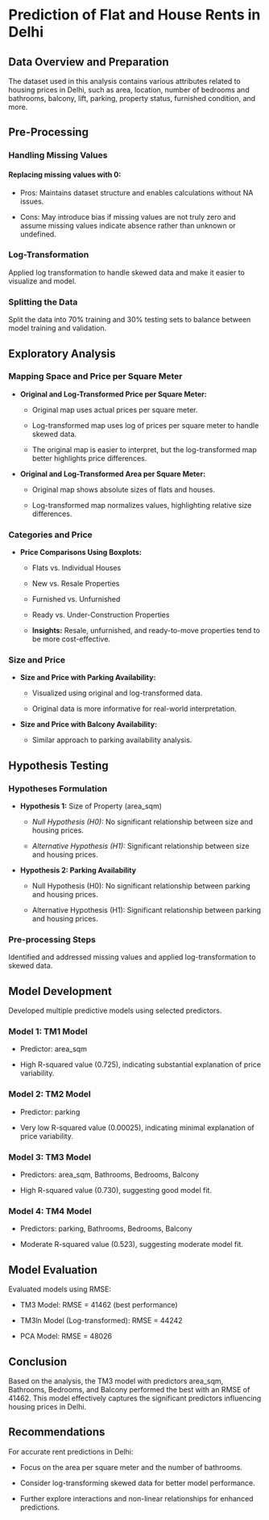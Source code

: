 # Prediction of Flat and House Rents in Delhi
## Data Overview and Preparation
The dataset used in this analysis contains various attributes related to housing prices in Delhi, such as area, location, number of bedrooms and bathrooms, balcony, lift, parking, property status, furnished condition, and more. 

## Pre-Processing
### Handling Missing Values
#### Replacing missing values with 0:
  - Pros: Maintains dataset structure and enables calculations without NA issues.

  - Cons: May introduce bias if missing values are not truly zero and assume missing values indicate absence rather than unknown or undefined.

### Log-Transformation
Applied log transformation to handle skewed data and make it easier to visualize and model.

### Splitting the Data
Split the data into 70% training and 30% testing sets to balance between model training and validation.

## Exploratory Analysis
### Mapping Space and Price per Square Meter
- **Original and Log-Transformed Price per Square Meter:**

  - Original map uses actual prices per square meter.

  - Log-transformed map uses log of prices per square meter to handle skewed data.

  - The original map is easier to interpret, but the log-transformed map better highlights price differences.

- **Original and Log-Transformed Area per Square Meter:**

  - Original map shows absolute sizes of flats and houses.

  - Log-transformed map normalizes values, highlighting relative size differences.

### Categories and Price
- **Price Comparisons Using Boxplots:**

  - Flats vs. Individual Houses

  - New vs. Resale Properties

  - Furnished vs. Unfurnished

  - Ready vs. Under-Construction Properties

  - **Insights:** Resale, unfurnished, and ready-to-move properties tend to be more cost-effective.

### Size and Price
- **Size and Price with Parking Availability:**

  - Visualized using original and log-transformed data.

  - Original data is more informative for real-world interpretation.

- **Size and Price with Balcony Availability:**

  - Similar approach to parking availability analysis.

## Hypothesis Testing
### Hypotheses Formulation
- **Hypothesis 1:** Size of Property (area_sqm)

  - *Null Hypothesis (H0):* No significant relationship between size and housing prices.

  - *Alternative Hypothesis (H1):* Significant relationship between size and housing prices.

- **Hypothesis 2: Parking Availability**

  - Null Hypothesis (H0): No significant relationship between parking and housing prices.

  - Alternative Hypothesis (H1): Significant relationship between parking and housing prices.

### Pre-processing Steps
Identified and addressed missing values and applied log-transformation to skewed data.

## Model Development
Developed multiple predictive models using selected predictors.

### Model 1: TM1 Model
- Predictor: area_sqm

- High R-squared value (0.725), indicating substantial explanation of price variability.

### Model 2: TM2 Model
- Predictor: parking

- Very low R-squared value (0.00025), indicating minimal explanation of price variability.

### Model 3: TM3 Model

- Predictors: area_sqm, Bathrooms, Bedrooms, Balcony

- High R-squared value (0.730), suggesting good model fit.

### Model 4: TM4 Model

- Predictors: parking, Bathrooms, Bedrooms, Balcony

- Moderate R-squared value (0.523), suggesting moderate model fit.

## Model Evaluation
Evaluated models using RMSE:

- TM3 Model: RMSE = 41462 (best performance)

- TM3ln Model (Log-transformed): RMSE = 44242

- PCA Model: RMSE = 48026

## Conclusion
Based on the analysis, the TM3 model with predictors area_sqm, Bathrooms, Bedrooms, and Balcony performed the best with an RMSE of 41462. This model effectively captures the significant predictors influencing housing prices in Delhi.

## Recommendations
For accurate rent predictions in Delhi:

- Focus on the area per square meter and the number of bathrooms.

- Consider log-transforming skewed data for better model performance.

- Further explore interactions and non-linear relationships for enhanced predictions.
